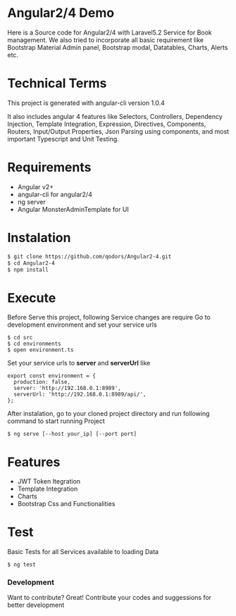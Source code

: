 # Angular2/4 Demo

Here is a Source code for Angular2/4 with Laravel5.2 Service for Book management.
We also tried to incorporate all basic requirement like Bootstrap Material Admin panel, Bootstrap modal, Datatables, Charts, Alerts etc.

# Technical Terms

This project is generated with angular-cli version 1.0.4

It also includes angular 4 features like Selectors, Controllers, Dependency Injection, Template Integration, Expression, Directives, Components, Routers, Input/Output Properties, Json Parsing using components, and most important Typescript and Unit Testing.

# Requirements
  - Angular v2+
  - angular-cli for angular2/4
  - ng server
  - Angular MonsterAdminTemplate for UI
  
# Instalation
```sh
$ git clone https://github.com/qodors/Angular2-4.git
$ cd Angular2-4
$ npm install
```

# Execute
Before Serve this project, following Service changes are require
Go to development environment and set your service urls
```
$ cd src
$ cd environments
$ open environment.ts
```
Set your service urls to **server** and **serverUrl** like
```
export const environment = {
  production: false,
  server: 'http://192.168.0.1:8989',
  serverUrl: 'http://192.168.0.1:8989/api/',
};
```
After instalation, go to your cloned project directory and run following command to start running Project
```
$ ng serve [--host your_ip] [--port port]
```
# Features
 - JWT Token Itegration
 - Template Integration
 - Charts 
 - Bootstrap Css and Functionalities

# Test
Basic Tests for all Services available to loading Data
```
$ ng test
```
### Development
Want to contribute? Great!
Contribute your codes and suggessions for better development